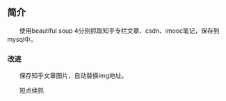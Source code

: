 ## 简介

&emsp;&emsp;使用beautiful soup 4分别抓取知乎专栏文章、csdn、imooc笔记，保存到mysql中。

### 改进

&emsp;&emsp;保存知乎文章图片，自动替换img地址。

&emsp;&emsp;短点续抓
